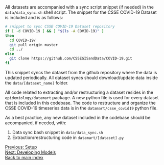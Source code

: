 All datasets are accompanied with a sync script snippet (if needed) in the `data/data_sync.sh` shell script. The snippet for the CSSE COVID-19 Dataset is included and is as follows:
```bash
# snippet to sync CSSE COVID-19 Dataset repository
if [ -d COVID-19 ] && [ "$(ls -A COVID-19)" ]
then
  cd COVID-19/
  git pull origin master
  cd ../
else
  git clone https://github.com/CSSEGISandData/COVID-19.git
fi
```
This snippet syncs the dataset from the github repository where the data is updated periodically. All dataset syncs should download/update data inside the `data/[dataset_name]` folder.

All code related to extracting and/or restructuring a dataset resides in the `epidemiology/datamart` package. A new python file is used for every dataset that is included in this codebase. The code to restructure and organize the CSSE COVID-19 timeseries data is in the `datamart/csse_covid19` python file.

As a best practice, any new dataset included in the codebase should be accompanied, if needed, with:
1. Data sync bash snippet in `data/data_sync.sh`
1. Extraction/restructuring code in `datamart/[dataset].py`

[Previous: Setup](./setup.md)\
[Next: Developing Models](./models.md) \
[Back to main index](../README.md) 
